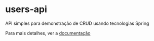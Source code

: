# users-api
API simples para demonstração de CRUD usando tecnologias Spring


Para mais detalhes, ver a [documentação](/src/main/asciidoc/index.html)
